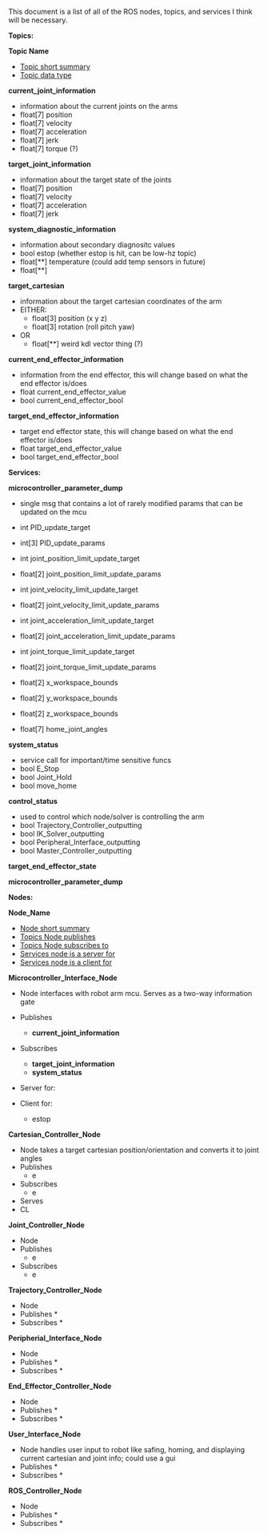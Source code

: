 This document is a list of all of the ROS nodes, topics, and services I think will be necessary.

__Topics:__  

__Topic Name__
* <ins>Topic short summary</ins>   
* <ins>Topic data type</ins>    


__current_joint_information__
* information about the current joints on the arms
* float[7] position
* float[7] velocity
* float[7] acceleration
* float[7] jerk
* float[7] torque (?)

__target_joint_information__
* information about the target state of the joints
* float[7] position
* float[7] velocity
* float[7] acceleration
* float[7] jerk

__system_diagnostic_information__
* information about secondary diagnositc values
* bool estop (whether estop is hit, can be low-hz topic)
* float[**] temperature (could add temp sensors in future)
* float[**] 

__target_cartesian__
* information about the target cartesian coordinates of the arm
* EITHER:
    * float[3] position (x y z)
    * float[3] rotation (roll pitch yaw)
* OR
    * float[**] weird kdl vector thing (?)



__current_end_effector_information__
* information from the end effector, this will change based on what the end effector is/does
* float current_end_effector_value
* bool current_end_effector_bool

__target_end_effector_information__
* target end effector state, this will change based on what the end effector is/does
* float target_end_effector_value
* bool target_end_effector_bool

__Services:__  

__microcontroller_parameter_dump__
* single msg that contains a lot of rarely modified params that can be updated on the mcu
* int PID_update_target
* int[3] PID_update_params

* int joint_position_limit_update_target
* float[2] joint_position_limit_update_params

* int joint_velocity_limit_update_target
* float[2] joint_velocity_limit_update_params

* int joint_acceleration_limit_update_target
* float[2] joint_acceleration_limit_update_params

* int joint_torque_limit_update_target
* float[2] joint_torque_limit_update_params

* float[2] x_workspace_bounds
* float[2] y_workspace_bounds
* float[2] z_workspace_bounds
* float[7] home_joint_angles


__system_status__
* service call for important/time sensitive funcs
* bool E_Stop
* bool Joint_Hold
* bool move_home 

__control_status__
* used to control which node/solver is controlling the arm
* bool Trajectory_Controller_outputting
* bool IK_Solver_outputting
* bool Peripheral_Interface_outputting
* bool Master_Controller_outputting

__target_end_effector_state__

__microcontroller_parameter_dump__


__Nodes:__  

__Node_Name__
* <ins>Node short summary  </ins>  
* <ins>Topics Node publishes  </ins>  
* <ins>Topics Node subscribes to  </ins>  
* <ins>Services node is a server for  </ins>  
* <ins>Services node is a client for  </ins>  


__Microcontroller_Interface_Node__
* Node interfaces with robot arm mcu. Serves as a two-way information gate
* Publishes
    * __current_joint_information__
* Subscribes 
    * __target_joint_information__
    * __system_status__
* Server for:

* Client for: 
    * estop


__Cartesian_Controller_Node__
* Node takes a target cartesian position/orientation and converts it to joint angles
* Publishes
    * e
* Subscribes 
    * e
* Serves
* CL

__Joint_Controller_Node__   
* Node 
* Publishes
    * e
* Subscribes 
    * e


__Trajectory_Controller_Node__ 
* Node 
* Publishes
    * 
* Subscribes 
    * 


__Peripherial_Interface_Node__
* Node 
* Publishes
    * 
* Subscribes 
    * 



__End_Effector_Controller_Node__
* Node 
* Publishes
    * 
* Subscribes 
    * 




__User_Interface_Node__
* Node handles user input to robot like safing, homing, and displaying current cartesian and joint info; could use a gui
* Publishes
    * 
* Subscribes 
    * 

__ROS_Controller_Node__
* Node 
* Publishes
    * 
* Subscribes 
    * 